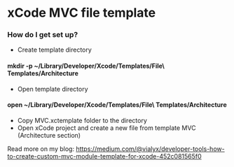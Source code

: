 xCode MVC file template
=========================

### How do I get set up? ###

* Create template directory 
#### mkdir -p ~/Library/Developer/Xcode/Templates/File\ Templates/Architecture
* Open template directory
#### open ~/Library/Developer/Xcode/Templates/File\ Templates/Architecture
* Copy MVC.xctemplate folder to the directory
* Open xCode project and create a new file from template MVC (Architecture section)

Read more on my blog: https://medium.com/@vialyx/developer-tools-how-to-create-custom-mvc-module-template-for-xcode-452c081565f0
